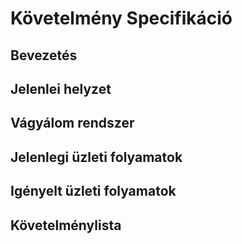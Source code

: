 # Követelmény Specifikáció

## Bevezetés

## Jelenlei helyzet

## Vágyálom rendszer

## Jelenlegi üzleti folyamatok

## Igényelt üzleti folyamatok

## Követelménylista